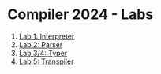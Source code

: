 # Compiler 2024 - Labs

1. [Lab 1: Interpreter](/lab01_interpreter/)
2. [Lab 2: Parser](/lab02_parser/)
3. [Lab 3/4: Typer](/lab03_typer/)
4. [Lab 5: Transpiler](/lab04_transpiler/)
